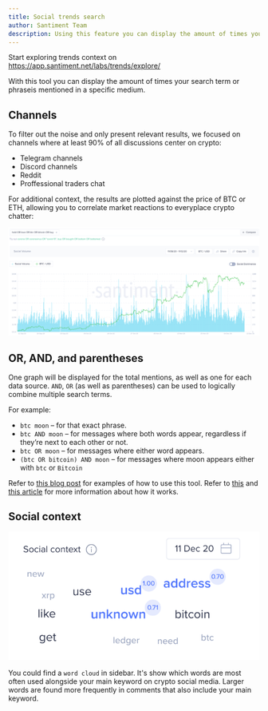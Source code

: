 ```yaml
---
title: Social trends search
author: Santiment Team
description: Using this feature you can display the amount of times your search term is mentioned in a specific medium (e.g. Telegram).
---
```


Start exploring trends context on https://app.santiment.net/labs/trends/explore/

With this tool you can display the amount of times your
search term or phraseis mentioned in a specific medium.

## Channels

To filter out the noise and only present relevant results, we focused on channels where at least 90% of all discussions center on crypto:
- Telegram channels
- Discord channels
- Reddit
- Proffessional traders chat

For additional context, the results are plotted against the price of BTC or ETH, allowing you to correlate market reactions to everyplace crypto chatter:

![](search.png)

## OR, AND, and parentheses

One graph will be displayed for the total mentions, as well as one for
each data source. `AND`, `OR` (as well as parentheses) can be used
to logically combine multiple search terms.

For example:

- `btc moon` – for that exact phrase.
- `btc AND moon` – for messages where both words appear, regardless if they’re next to each other or not.
- `btc OR moon` – for messages where either word appears.
- `(btc OR bitcoin) AND moon` – for messages where moon appears either with `btc` or `Bitcoin`


Refer to [this blog post](https://santiment.net/blog/introducing-social-trends/) for examples of how to use this tool.
Refer to [this](/metrics/social-volume/) and [this article](/metrics/sentiment-metrics/) for more information about how it works.

## Social context

![](wordcloud.png)

You could find a `word cloud` in sidebar. It's show which words are most often used alongside your main keyword on crypto social media. Larger words are found more frequently in comments that also include your main keyword.
